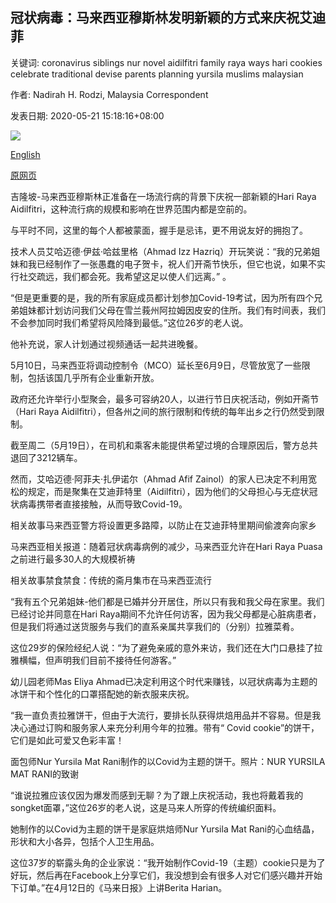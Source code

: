 ## 冠状病毒：马来西亚穆斯林发明新颖的方式来庆祝艾迪菲

关键词: coronavirus siblings nur novel aidilfitri family raya ways hari cookies celebrate traditional devise parents planning yursila muslims malaysian

作者: Nadirah H. Rodzi, Malaysia Correspondent

发表日期: 2020-05-21 15:18:16+08:00

![](https://www.straitstimes.com/sites/default/files/styles/x_large/public/articles/2020/05/21/yq-ahmadz-21052022.jpg?itok=85MrNkfW)

[English](Coronavirus%3A%20Malaysian%20Muslims%20devise%20novel%20ways%20to%20celebrate%20Aidilfitri.md)

[原网页](https://www.straitstimes.com/asia/se-asia/coronavirus-malaysian-muslims-devise-novel-ways-to-celebrate-hari-raya)

吉隆坡-马来西亚穆斯林正准备在一场流行病的背景下庆祝一部新颖的Hari Raya Aidilfitri，这种流行病的规模和影响在世界范围内都是空前的。

与平时不同，这里的每个人都被蒙面，握手是忌讳，更不用说友好的拥抱了。

技术人员艾哈迈德·伊兹·哈兹里格（Ahmad Izz Hazriq）开玩笑说：“我的兄弟姐妹和我已经制作了一张愚蠢的电子贺卡，祝人们开斋节快乐，但它也说，如果不实行社交疏远，我们都会死。我希望这足以使人们远离。” 。

“但是更重要的是，我的所有家庭成员都计划参加Covid-19考试，因为所有四个兄弟姐妹都计划访问我们父母在雪兰莪州阿拉姆因皮安的住所。我们有时间表，我们不会参加同时我们希望将风险降到最低。”这位26岁的老人说。

他补充说，家人计划通过视频通话一起共进晚餐。

5月10日，马来西亚将调动控制令（MCO）延长至6月9日，尽管放宽了一些限制，包括该国几乎所有企业重新开放。

政府还允许举行小型聚会，最多可容纳20人，以进行节日庆祝活动，例如开斋节（Hari Raya Aidilfitri），但各州之间的旅行限制和传统的每年出乡之行仍然受到限制。

截至周二（5月19日），在司机和乘客未能提供希望过境的合理原因后，警方总共退回了3212辆车。

然而，艾哈迈德·阿菲夫·扎伊诺尔（Ahmad Afif Zainol）的家人已决定不利用宽松的规定，而是聚集在艾迪菲特里（Aidilfitri），因为他们的父母担心与无症状冠状病毒携带者直接接触，从而导致Covid-19。

相关故事马来西亚警方将设置更多路障，以防止在艾迪菲特里期间偷渡奔向家乡

马来西亚相关报道：随着冠状病毒病例的减少，马来西亚允许在Hari Raya Puasa之前进行最多30人的大规模祈祷

相关故事禁食禁食：传统的斋月集市在马来西亚流行

“我有五个兄弟姐妹-他们都是已婚并分开居住，所以只有我和我父母在家里。我们已经讨论并同意在Hari Raya期间不允许任何访客，因为我父母都是心脏病患者，但是我们将通过送货服务与我们的直系亲属共享我们的（分别）拉雅菜肴。

这位29岁的保险经纪人说：“为了避免亲戚的意外来访，我们还在大门口悬挂了拉雅横幅，但声明我们目前不接待任何游客。”

幼儿园老师Mas Eliya Ahmad已决定利用这个时代来赚钱，以冠状病毒为主题的冰饼干和个性化的口罩搭配她的新衣服来庆祝。

“我一直负责拉雅饼干，但由于大流行，要排长队获得烘焙用品并不容易。但是我决心通过订购和服务家人来充分利用今年的拉雅。带有“ Covid cookie”的饼干，它们是如此可爱又色彩丰富！



面包师Nur Yursila Mat Rani制作的以Covid为主题的饼干。照片：NUR YURSILA MAT RANI的致谢



“谁说拉雅应该仅因为爆发而感到无聊？为了跟上庆祝活动，我也将戴着我的songket面罩，”这位26岁的老人说，这是马来人所穿的传统编织面料。

她制作的以Covid为主题的饼干是家庭烘焙师Nur Yursila Mat Rani的心血结晶，形状和大小各异，包括个人卫生用品。

这位37岁的崭露头角的企业家说：“我开始制作Covid-19（主题）cookie只是为了好玩，然后再在Facebook上分享它们，我没想到会有很多人对它们感兴趣并开始下订单。”在4月12日的《马来日报》上讲Berita Harian。